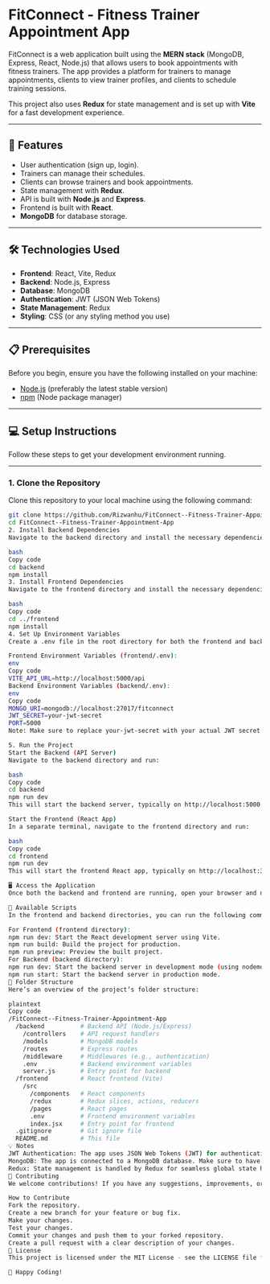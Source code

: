 # FitConnect - Fitness Trainer Appointment App

FitConnect is a web application built using the **MERN stack** (MongoDB, Express, React, Node.js) that allows users to book appointments with fitness trainers. The app provides a platform for trainers to manage appointments, clients to view trainer profiles, and clients to schedule training sessions.

This project also uses **Redux** for state management and is set up with **Vite** for a fast development experience.

---

## 🚀 Features

- User authentication (sign up, login).
- Trainers can manage their schedules.
- Clients can browse trainers and book appointments.
- State management with **Redux**.
- API is built with **Node.js** and **Express**.
- Frontend is built with **React**.
- **MongoDB** for database storage.

---

## 🛠 Technologies Used

- **Frontend**: React, Vite, Redux
- **Backend**: Node.js, Express
- **Database**: MongoDB
- **Authentication**: JWT (JSON Web Tokens)
- **State Management**: Redux
- **Styling**: CSS (or any styling method you use)

---

## 📋 Prerequisites

Before you begin, ensure you have the following installed on your machine:

- [Node.js](https://nodejs.org/) (preferably the latest stable version)
- [npm](https://www.npmjs.com/) (Node package manager)


---

## 💻 Setup Instructions

Follow these steps to get your development environment running.

---

### 1. Clone the Repository

Clone this repository to your local machine using the following command:

```bash
git clone https://github.com/Rizwanhu/FitConnect--Fitness-Trainer-Appointment-App.git
cd FitConnect--Fitness-Trainer-Appointment-App
2. Install Backend Dependencies
Navigate to the backend directory and install the necessary dependencies:

bash
Copy code
cd backend
npm install
3. Install Frontend Dependencies
Navigate to the frontend directory and install the necessary dependencies:

bash
Copy code
cd ../frontend
npm install
4. Set Up Environment Variables
Create a .env file in the root directory for both the frontend and backend.

Frontend Environment Variables (frontend/.env):
env
Copy code
VITE_API_URL=http://localhost:5000/api
Backend Environment Variables (backend/.env):
env
Copy code
MONGO_URI=mongodb://localhost:27017/fitconnect
JWT_SECRET=your-jwt-secret
PORT=5000
Note: Make sure to replace your-jwt-secret with your actual JWT secret key.

5. Run the Project
Start the Backend (API Server)
Navigate to the backend directory and run:

bash
Copy code
cd backend
npm run dev
This will start the backend server, typically on http://localhost:5000.

Start the Frontend (React App)
In a separate terminal, navigate to the frontend directory and run:

bash
Copy code
cd frontend
npm run dev
This will start the frontend React app, typically on http://localhost:3000.

🖥 Access the Application
Once both the backend and frontend are running, open your browser and navigate to http://localhost:3000 to access the application.

📝 Available Scripts
In the frontend and backend directories, you can run the following commands:

For Frontend (frontend directory):
npm run dev: Start the React development server using Vite.
npm run build: Build the project for production.
npm run preview: Preview the built project.
For Backend (backend directory):
npm run dev: Start the backend server in development mode (using nodemon).
npm run start: Start the backend server in production mode.
📁 Folder Structure
Here’s an overview of the project’s folder structure:

plaintext
Copy code
/FitConnect--Fitness-Trainer-Appointment-App
  /backend          # Backend API (Node.js/Express)
    /controllers    # API request handlers
    /models         # MongoDB models
    /routes         # Express routes
    /middleware     # Middlewares (e.g., authentication)
    .env            # Backend environment variables
    server.js       # Entry point for backend
  /frontend         # React frontend (Vite)
    /src
      /components   # React components
      /redux        # Redux slices, actions, reducers
      /pages        # React pages
      .env          # Frontend environment variables
      index.jsx     # Entry point for frontend
  .gitignore        # Git ignore file
  README.md         # This file
💡 Notes
JWT Authentication: The app uses JSON Web Tokens (JWT) for authenticating users. After logging in, users receive a token that they must include in the Authorization header for protected routes.
MongoDB: The app is connected to a MongoDB database. Make sure to have MongoDB running locally or use a cloud service like MongoDB Atlas.
Redux: State management is handled by Redux for seamless global state handling (e.g., authentication state, user data, etc.).
🤝 Contributing
We welcome contributions! If you have any suggestions, improvements, or bug fixes, feel free to fork this repository, create a pull request, and submit your changes.

How to Contribute
Fork the repository.
Create a new branch for your feature or bug fix.
Make your changes.
Test your changes.
Commit your changes and push them to your forked repository.
Create a pull request with a clear description of your changes.
📜 License
This project is licensed under the MIT License - see the LICENSE file for details.

🎉 Happy Coding!

